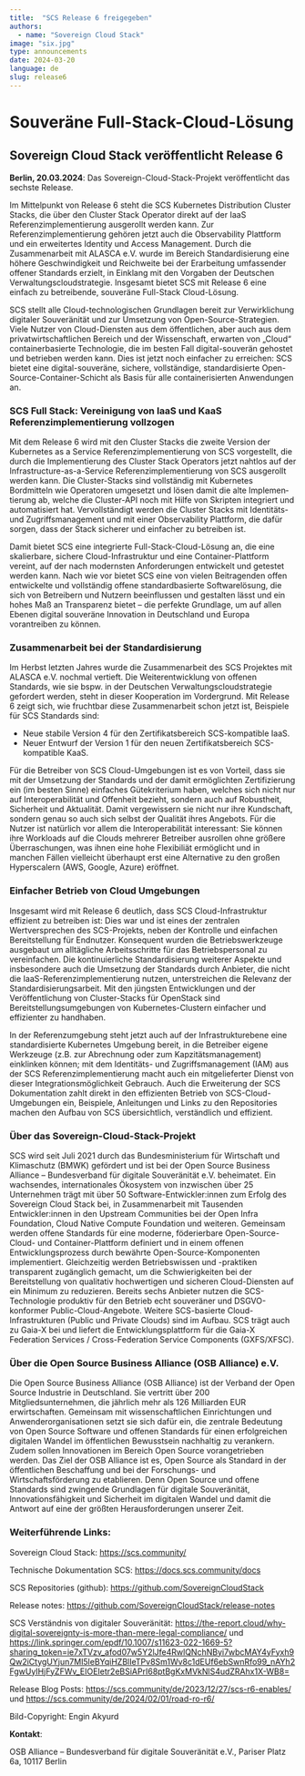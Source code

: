```yaml
---
title:  "SCS Release 6 freigegeben"
authors:
  - name: "Sovereign Cloud Stack"
image: "six.jpg"
type: announcements
date: 2024-03-20
language: de
slug: release6
---
```

# Souveräne Full-Stack-Cloud-Lösung 
## Sovereign Cloud Stack veröffentlicht Release 6

**Berlin, 20.03.2024**: Das Sovereign-Cloud-Stack-Projekt veröffentlicht das sechste Release. 

Im Mittelpunkt von Release 6 steht die SCS Kubernetes Distribution Cluster
Stacks, die über den Cluster Stack Operator direkt auf der IaaS
Referenzimplementierung ausgerollt werden kann. Zur Referenzimplementierung
gehören jetzt auch die Observability Plattform und ein erweitertes Identity und
Access Management. Durch die Zusammenarbeit mit ALASCA e.V. wurde im Bereich
Standardisierung eine höhere Geschwindigkeit und Reichweite bei der Erarbeitung
umfassender offener Standards erzielt, in Einklang mit den Vorgaben der
Deutschen Verwaltungscloudstrategie. Insgesamt bietet SCS mit Release 6 eine
einfach zu betreibende, souveräne Full-Stack Cloud-Lösung.

SCS stellt alle Cloud-technologischen Grundlagen bereit zur Verwirklichung
digitaler Souveränität und zur Umsetzung von Open-Source-Strategien. Viele
Nutzer von Cloud-Diensten aus dem öffentlichen, aber auch aus dem
privatwirtschaftlichen Bereich und der Wissenschaft, erwarten von „Cloud“
containerbasierte Technologie, die im besten Fall digital-souverän gehostet und
betrieben werden kann. Dies ist jetzt noch einfacher zu erreichen: SCS bietet
eine digital-souveräne, sichere, vollständige, standardisierte
Open-Source-Container-Schicht als Basis für alle containerisierten Anwendungen
an. 

### SCS Full Stack: Vereinigung von IaaS und KaaS Referenzimplementierung vollzogen

Mit dem Release 6 wird mit den Cluster Stacks die zweite Version der Kubernetes
as a Service Referenzimplementierung von SCS vorgestellt, die durch die
Implementierung des Cluster Stack Operators jetzt nahtlos auf der
Infrastructure-as-a-Service Referenz­implementierung von SCS ausgerollt werden
kann. Die Cluster-Stacks sind vollständig mit Kubernetes Bordmitteln wie
Operatoren umgesetzt und lösen damit die alte Implemen­tierung ab, welche die
Cluster-API noch mit Hilfe von Skripten integriert und automatisiert hat.
Vervollständigt werden die Cluster Stacks mit Identitäts- und
Zugriffsmanagement und mit einer Observability Plattform, die dafür sorgen,
dass der Stack sicherer und einfacher zu betreiben ist.

Damit bietet SCS eine integrierte Full-Stack-Cloud-Lösung an, die eine
skalierbare, sichere Cloud-Infrastruktur und eine Container-Plattform vereint,
auf der nach modernsten Anforderungen entwickelt und getestet werden kann. Nach
wie vor bietet SCS eine von vielen Beitragenden offen entwickelte und
vollständig offene standardbasierte Software­lösung, die sich von Betreibern
und Nutzern beeinflussen und gestalten lässt und ein hohes Maß an Transparenz
bietet – die perfekte Grundlage, um auf allen Ebenen digital souveräne
Innovation in Deutschland und Europa vorantreiben zu können.

### Zusammenarbeit bei der Standardisierung 

Im Herbst letzten Jahres wurde die Zusammenarbeit des SCS Projektes mit ALASCA
e.V. nochmal vertieft. Die Weiterentwicklung von offenen Standards, wie sie
bspw. in der Deutschen Verwaltungscloudstrategie gefordert werden, steht in
dieser Kooperation im Vordergrund. Mit Release 6 zeigt sich, wie fruchtbar
diese Zusammenarbeit schon jetzt ist, Beispiele für SCS Standards sind:

* Neue stabile Version 4 für den Zertifikatsbereich SCS-kompatible IaaS. 
* Neuer Entwurf der Version 1 für den neuen Zertifikatsbereich SCS-kompatible KaaS.

Für die Betreiber von SCS Cloud-Umgebungen ist es von Vorteil, dass sie mit der
Umsetzung der Standards und der damit ermöglichten Zertifizierung ein (im
besten Sinne) einfaches Gütekriterium haben, welches sich nicht nur auf
Interoperabilität und Offenheit bezieht, sondern auch auf Robustheit,
Sicherheit und Aktualität. Damit vergewissern sie nicht nur ihre Kundschaft,
sondern genau so auch sich selbst der Qualität ihres Angebots. Für die Nutzer
ist natürlich vor allem die Interoperabilität interessant: Sie können ihre
Workloads auf die Clouds mehrerer Betreiber ausrollen ohne größere
Überraschungen, was ihnen eine hohe Flexibiliät ermöglicht und in manchen
Fällen vielleicht überhaupt erst eine Alternative zu den großen Hyperscalern
(AWS, Google, Azure) eröffnet.

### Einfacher Betrieb von Cloud Umgebungen

Insgesamt wird mit Release 6 deutlich, dass SCS Cloud-Infrastruktur effizient
zu betreiben ist: Dies war und ist eines der zentralen Wertversprechen des
SCS-Projekts, neben der Kontrolle und einfachen Bereitstellung für Endnutzer.
Konsequent wurden die Betriebswerkzeuge ausgebaut um alltägliche
Arbeitsschritte für das Betriebspersonal zu vereinfachen. Die kontinuierliche
Standardisierung weiterer Aspekte und insbesondere auch die Umsetzung der
Standards durch Anbieter, die nicht die IaaS-Referenzimplementierung nutzen,
unterstreichen die Relevanz der Standardisierungs­arbeit. Mit den jüngsten
Entwicklungen und der Veröffentlichung von Cluster-Stacks für OpenStack sind
Bereitstellungsumgebungen von Kubernetes-Clustern einfacher und effizienter zu
handhaben.

In der Referenzumgebung steht jetzt auch auf der Infrastruktur­ebene eine
standardisierte Kubernetes Umgebung bereit, in die Betreiber eigene Werkzeuge
(z.B. zur Abrechnung oder zum Kapzitätsmanagement) einklinken können; mit dem
Identitäts- und Zugriffs­management (IAM) aus der SCS Referenz­implementierung
macht auch ein mitgelieferter Dienst von dieser Integrationsmöglichkeit
Gebrauch. Auch die Erweiterung der SCS Dokumentation zahlt direkt in den
effizienten Betrieb von SCS-Cloud-Umgebungen ein, Beispiele, Anleitungen und
Links zu den Repositories machen den Aufbau von SCS übersichtlich, verständlich
und effizient.

### Über das Sovereign-Cloud-Stack-Projekt

SCS wird seit Juli 2021 durch das Bundesministerium für Wirtschaft und
Klimaschutz (BMWK) gefördert und ist bei der Open Source Business Alliance –
Bundesverband für digitale Souveränität e.V. beheimatet. Ein wachsendes,
internationales Ökosystem von inzwischen über 25 Unternehmen trägt mit über 50
Software-Entwickler:innen zum Erfolg des Sovereign Cloud Stack bei, in
Zusammenarbeit mit Tausenden Entwickler:innen in den Upstream Communities bei
der Open Infra Foundation, Cloud Native Compute Foundation und weiteren.
Gemeinsam werden offene Standards für eine moderne, föderierbare
Open-Source-Cloud- und Container-Plattform definiert und in einem offenen
Entwicklungsprozess durch bewährte Open-Source-Komponenten implementiert.
Gleichzeitig werden Betriebs­wissen und -praktiken transparent zugänglich
gemacht, um die Schwierigkeiten bei der Bereitstellung von qualitativ
hochwertigen und sicheren Cloud-Diensten auf ein Minimum zu reduzieren. Bereits
sechs Anbieter nutzen die SCS-Technologie produktiv für den Betrieb echt
souveräner und DSGVO-konformer Public-Cloud-Angebote. Weitere SCS-basierte
Cloud-Infrastrukturen (Public und Private Clouds) sind im Aufbau. SCS trägt
auch zu Gaia-X bei und liefert die Entwicklungsplattform für die Gaia-X
Federation Services / Cross-Federation Service Components (GXFS/XFSC).

### Über die Open Source Business Alliance (OSB Alliance) e.V.

Die Open Source Business Alliance (OSB Alliance) ist der Verband der Open
Source Industrie in Deutschland. Sie vertritt über 200 Mitgliedsunternehmen,
die jährlich mehr als 126 Milliarden EUR erwirtschaften. Gemeinsam mit
wissenschaftlichen Einrichtungen und Anwenderorganisationen setzt sie sich
dafür ein, die zentrale Bedeutung von Open Source Software und offenen
Standards für einen erfolgreichen digitalen Wandel im öffentlichen Bewusstsein
nachhaltig zu verankern. Zudem sollen Innovationen im Bereich Open Source
vorangetrieben werden. Das Ziel der OSB Alliance ist es, Open Source als
Standard in der öffentlichen Beschaffung und bei der Forschungs- und
Wirtschaftsförderung zu etablieren. Denn Open Source und offene Standards sind
zwingende Grundlagen für digitale Souveränität, Innovationsfähigkeit und
Sicherheit im digitalen Wandel und damit die Antwort auf eine der größten
Herausforderungen unserer Zeit.

### Weiterführende Links:

Sovereign Cloud Stack: <https://scs.community/>

Technische Dokumentation SCS: <https://docs.scs.community/docs>

SCS Repositories (github): <https://github.com/SovereignCloudStack>

Release notes: <https://github.com/SovereignCloudStack/release-notes>

SCS Verständnis von digitaler Souveränität: <https://the-report.cloud/why-digital-sovereignty-is-more-than-mere-legal-compliance/>
 und <https://link.springer.com/epdf/10.1007/s11623-022-1669-5?sharing_token=ie7xTVzv_afod07w5Y2lJfe4RwlQNchNByi7wbcMAY4yFyxh9Qw2iCtygUYjun7MI5leBYqiHZBlIeTPv8Sm1Wv8c1dEUf6ebSwnRfo99_nAYh2FgwUyIHjFyZFWv_EIOEIetr2eBSiAPrI68ptBgKxMVkNlS4udZRAhx1X-WB8=>

Release Blog Posts: <https://scs.community/de/2023/12/27/scs-r6-enables/>
 und <https://scs.community/de/2024/02/01/road-ro-r6/>

Bild-Copyright: Engin Akyurd

**Kontakt**:

OSB Alliance – Bundesverband für digitale Souveränität e.V., Pariser Platz 6a, 10117 Berlin